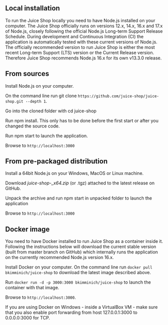 ## Local installation

To run the Juice Shop locally you need to have Node.js installed on your computer. The Juice Shop officially runs on versions 12.x, 14.x, 16.x and 17.x of Node.js, closely following the official Node.js Long-term Support Release Schedule. During development and Continuous Integration (CI) the application is automatically tested with these current versions of Node.js. The officially recommended version to run Juice Shop is either the most recent Long-term Support (LTS) version or the Current Release version. Therefore Juice Shop recommends Node.js 16.x for its own v13.3.0 release.

## From sources

Install Node.js on your computer.

On the command line run git clone ```https://github.com/juice-shop/juice-shop.git --depth 1```.

Go into the cloned folder with cd juice-shop

Run npm install. This only has to be done before the first start or after you changed the source code.

Run npm start to launch the application.

Browse to ```http://localhost:3000```

## From pre-packaged distribution

Install a 64bit Node.js on your Windows, MacOS or Linux machine.

Download *juice-shop-<version>_<node-version>_<os>_x64.zip* (or .tgz) attached to the latest release on GitHub.

Unpack the archive and run npm start in unpacked folder to launch the application

Browse to ```http://localhost:3000```

## Docker image

You need to have Docker installed to run Juice Shop as a container inside it. Following the instructions below will download the current stable version (built from master branch on GitHub) which internally runs the application on the currently recommended Node.js version 16.x.

Install Docker on your computer.
On the command line run ```docker pull bkimminich/juice-shop``` to download the latest image described above.

Run ```docker run -d -p 3000:3000 bkimminich/juice-shop``` to launch the container with that image.

Browse to ```http://localhost:3000```.

If you are using Docker on Windows - inside a VirtualBox VM - make sure that you also enable port forwarding from host 127.0.0.1:3000 to 0.0.0.0:3000 for TCP.